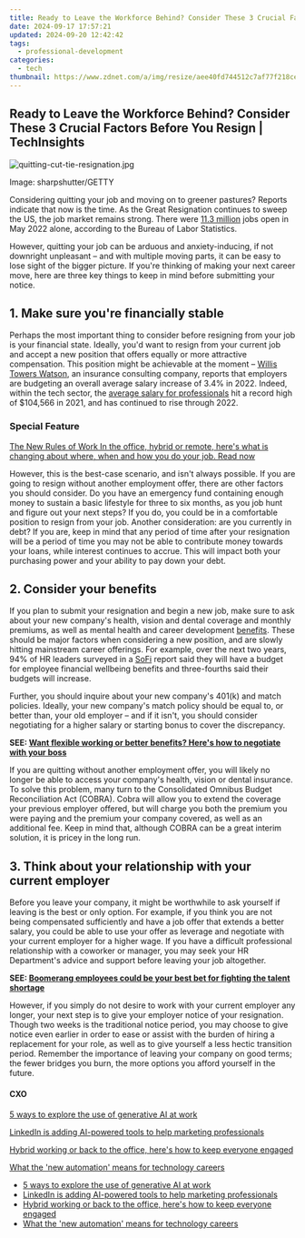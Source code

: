 ```yaml
---
title: Ready to Leave the Workforce Behind? Consider These 3 Crucial Factors Before You Resign | TechInsights
date: 2024-09-17 17:57:21
updated: 2024-09-20 12:42:42
tags:
  - professional-development
categories:
  - tech
thumbnail: https://www.zdnet.com/a/img/resize/aee40fd744512c7af77f218ce03543624f07587b/2022/01/06/46e3a97e-c0fd-43a2-9880-5f0bcf5e9d67/quitting-cut-tie-resignation.jpg?width=278&height=156&fit=crop&auto=webp
---
```


## Ready to Leave the Workforce Behind? Consider These 3 Crucial Factors Before You Resign | TechInsights

![quitting-cut-tie-resignation.jpg](https://www.zdnet.com/a/img/resize/3083f64dfc7ad4f287ce1834b4fd80e59926e119/2022/01/06/46e3a97e-c0fd-43a2-9880-5f0bcf5e9d67/quitting-cut-tie-resignation.jpg?auto=webp&width=1280)

Image: sharpshutter/GETTY

Considering quitting your job and moving on to greener pastures? Reports indicate that now is the time. As the Great Resignation continues to sweep the US, the job market remains strong. There were [11.3 million](https://www.bls.gov/news.release/jolts.nr0.htm) jobs open in May 2022 alone, according to the Bureau of Labor Statistics. 

However, quitting your job can be arduous and anxiety-inducing, if not downright unpleasant – and with multiple moving parts, it can be easy to lose sight of the bigger picture. If you're thinking of making your next career move, here are three key things to keep in mind before submitting your notice. 

## 1\. Make sure you're financially stable

Perhaps the most important thing to consider before resigning from your job is your financial state. Ideally, you'd want to resign from your current job and accept a new position that offers equally or more attractive compensation. This position might be achievable at the moment – [Willis Towers Watson](https://www.wtwco.com/en-US/News/2022/01/us-employers-again-boosting-2022-pay-raises-wtw-survey-finds), an insurance consulting company, reports that employers are budgeting an overall average salary increase of 3.4% in 2022\. Indeed, within the tech sector, the [average salary for professionals](https://www.zdnet.com/article/tech-salaries-just-hit-record-highs-but-nearly-half-of-workers-still-feel-underpaid/) hit a record high of $104,566 in 2021, and has continued to rise through 2022\. 

### Special Feature

[The New Rules of Work In the office, hybrid or remote, here's what is changing about where, when and how you do your job.  Read now](https://www.zdnet.com/topic/the-new-rules-of-work/)

However, this is the best-case scenario, and isn't always possible. If you are going to resign without another employment offer, there are other factors you should consider. Do you have an emergency fund containing enough money to sustain a basic lifestyle for three to six months, as you job hunt and figure out your next steps? If you do, you could be in a comfortable position to resign from your job. Another consideration: are you currently in debt? If you are, keep in mind that any period of time after your resignation will be a period of time you may not be able to contribute money towards your loans, while interest continues to accrue. This will impact both your purchasing power and your ability to pay down your debt. 

## 2\. Consider your benefits

If you plan to submit your resignation and begin a new job, make sure to ask about your new company's health, vision and dental coverage and monthly premiums, as well as mental health and career development [benefits](https://www.zdnet.com/finance/banking/financial-stress-among-american-workers-is-high/). These should be major factors when considering a new position, and are slowly hitting mainstream career offerings. For example, over the next two years, 94% of HR leaders surveyed in a [SoFi](https://www.sofi.com/) report said they will have a budget for employee financial wellbeing benefits and three-fourths said their budgets will increase. 

Further, you should inquire about your new company's 401(k) and match policies. Ideally, your new company's match policy should be equal to, or better than, your old employer – and if it isn't, you should consider negotiating for a higher salary or starting bonus to cover the discrepancy.

**SEE: [Want flexible working or better benefits? Here's how to negotiate with your boss](https://www.zdnet.com/education/professional-development/want-flexible-working-or-better-benefits-heres-how-to-negotiate-with-your-boss/)**

If you are quitting without another employment offer, you will likely no longer be able to access your company's health, vision or dental insurance. To solve this problem, many turn to the Consolidated Omnibus Budget Reconciliation Act (COBRA). Cobra will allow you to extend the coverage your previous employer offered, but will charge you both the premium you were paying and the premium your company covered, as well as an additional fee. Keep in mind that, although COBRA can be a great interim solution, it is pricey in the long run. 

## 3\. Think about your relationship with your current employer

Before you leave your company, it might be worthwhile to ask yourself if leaving is the best or only option. For example, if you think you are not being compensated sufficiently and have a job offer that extends a better salary, you could be able to use your offer as leverage and negotiate with your current employer for a higher wage. If you have a difficult professional relationship with a coworker or manager, you may seek your HR Department's advice and support before leaving your job altogether.

**SEE: [Boomerang employees could be your best bet for fighting the talent shortage](https://www.zdnet.com/education/professional-development/boomerang-employees-could-be-your-best-bet-for-fighting-the-talent-shortage/)**

However, if you simply do not desire to work with your current employer any longer, your next step is to give your employer notice of your resignation. Though two weeks is the traditional notice period, you may choose to give notice even earlier in order to ease or assist with the burden of hiring a replacement for your role, as well as to give yourself a less hectic transition period. Remember the importance of leaving your company on good terms; the fewer bridges you burn, the more options you afford yourself in the future. 

#### CXO

[5 ways to explore the use of generative AI at work](https://www.zdnet.com/article/6-ways-business-leaders-are-exploring-generative-ai-at-work/ "5 ways to explore the use of generative AI at work")

[LinkedIn is adding AI-powered tools to help marketing professionals](https://www.zdnet.com/article/linkedin-is-adding-ai-powered-tools-to-help-marketing-professionals/ "LinkedIn is adding AI-powered tools to help marketing professionals")

[Hybrid working or back to the office, here's how to keep everyone engaged](https://www.zdnet.com/article/hybrid-working-or-back-to-the-office-heres-how-to-keep-everyone-engaged/ "Hybrid working or back to the office, here's how to keep everyone engaged")

[What the 'new automation' means for technology careers](https://www.zdnet.com/article/what-the-new-automation-means-for-technology-careers/ "What the 'new automation' means for technology careers")

* [5 ways to explore the use of generative AI at work](https://www.zdnet.com/article/6-ways-business-leaders-are-exploring-generative-ai-at-work/ "5 ways to explore the use of generative AI at work")
* [LinkedIn is adding AI-powered tools to help marketing professionals](https://www.zdnet.com/article/linkedin-is-adding-ai-powered-tools-to-help-marketing-professionals/ "LinkedIn is adding AI-powered tools to help marketing professionals")
* [Hybrid working or back to the office, here's how to keep everyone engaged](https://www.zdnet.com/article/hybrid-working-or-back-to-the-office-heres-how-to-keep-everyone-engaged/ "Hybrid working or back to the office, here's how to keep everyone engaged")
* [What the 'new automation' means for technology careers](https://www.zdnet.com/article/what-the-new-automation-means-for-technology-careers/ "What the 'new automation' means for technology careers")

<ins class="adsbygoogle"
     style="display:block"
     data-ad-format="autorelaxed"
     data-ad-client="ca-pub-7571918770474297"
     data-ad-slot="1223367746"></ins>



<ins class="adsbygoogle"
     style="display:block"
     data-ad-client="ca-pub-7571918770474297"
     data-ad-slot="8358498916"
     data-ad-format="auto"
     data-full-width-responsive="true"></ins>
